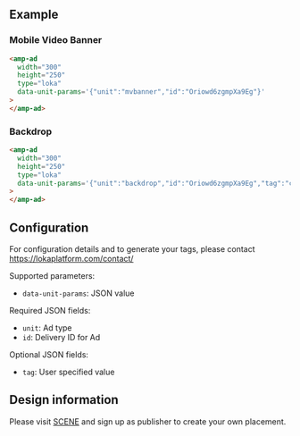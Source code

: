 <!---
Copyright 2016 The AMP HTML Authors. All Rights Reserved.

Licensed under the Apache License, Version 2.0 (the "License");
you may not use this file except in compliance with the License.
You may obtain a copy of the License at

      http://www.apache.org/licenses/LICENSE-2.0

Unless required by applicable law or agreed to in writing, software
distributed under the License is distributed on an "AS-IS" BASIS,
WITHOUT WARRANTIES OR CONDITIONS OF ANY KIND, either express or implied.
See the License for the specific language governing permissions and
limitations under the License.
-->

## Example

### Mobile Video Banner

```html
<amp-ad
  width="300"
  height="250"
  type="loka"
  data-unit-params='{"unit":"mvbanner","id":"Oriowd6zgmpXa9Eg"}'
>
</amp-ad>
```

### Backdrop

```html
<amp-ad
  width="300"
  height="250"
  type="loka"
  data-unit-params='{"unit":"backdrop","id":"Oriowd6zgmpXa9Eg","tag":"campaign1"}'
>
</amp-ad>
```

## Configuration

For configuration details and to generate your tags, please contact https://lokaplatform.com/contact/

Supported parameters:

-   `data-unit-params`: JSON value

Required JSON fields:

-   `unit`: Ad type
-   `id`: Delivery ID for Ad

Optional JSON fields:

-   `tag`: User specified value

## Design information

Please visit [SCENE](https://lokaplatform.com/scene) and sign up as publisher to create your own placement.
